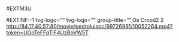 #EXTM3U

#EXTINF:-1 tvg-logo="" tvg-logo="" group-title="",Os Crood2 2
http://84.17.40.57:80/movie/pedroluisoc/99726991/10052264.mp4?token=UGpTeFFqTjF4UzBoVW5T


